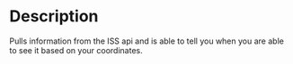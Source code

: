 # Description
Pulls information from the ISS api and is able to tell you when you are able to see it based on your coordinates.
